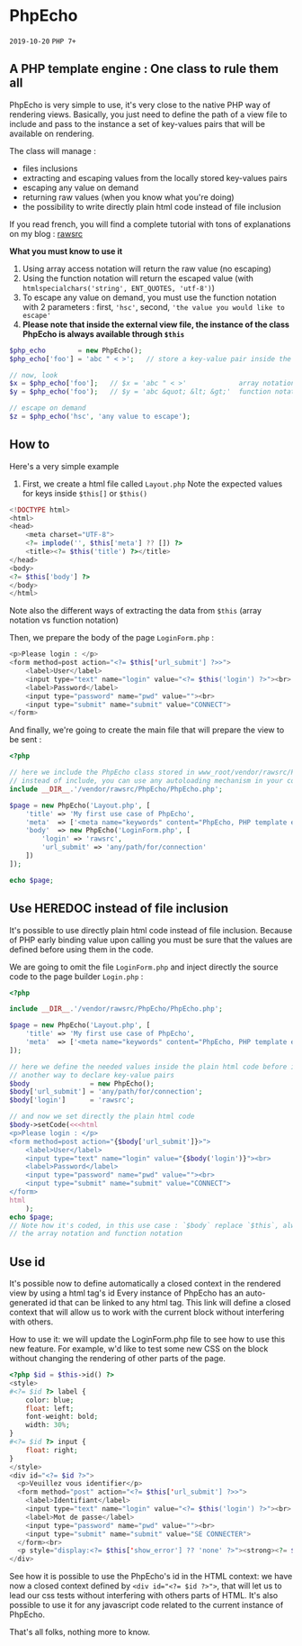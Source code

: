 # **PhpEcho**

`2019-10-20` `PHP 7+`

## **A PHP template engine : One class to rule them all**

PhpEcho is very simple to use, it's very close to the native PHP way of rendering views.
Basically, you just need to define the path of a view file to include and pass to the
instance a set of key-values pairs that will be available on rendering.

The class will manage :
* files inclusions
* extracting and escaping values from the locally stored key-values pairs
* escaping any value on demand
* returning raw values (when you know what you're doing)
* the possibility to write directly plain html code instead of file inclusion

If you read french, you will find a complete tutorial with tons of explanations on my blog : [rawsrc](https://www.developpez.net/forums/blogs/32058-rawsrc/b8215/phpecho-moteur-rendu-php-classe-gouverner/)
 
**What you must know to use it**
1. Using array access notation will return the raw value (no escaping)
2. Using the function notation will return the escaped value (with `htmlspecialchars('string', ENT_QUOTES, 'utf-8')`)
3. To escape any value on demand, you must use the function notation with 2 parameters :
first, `'hsc'`, second, `'the value you would like to escape'`
4. **Please note that inside the external view file, the instance of the class PhpEcho is always available through `$this`**

```php
$php_echo        = new PhpEcho();
$php_echo['foo'] = 'abc " < >';   // store a key-value pair inside the the instance

// now, look
$x = $php_echo['foo'];   // $x = 'abc " < >'             array notation, no escaping
$y = $php_echo('foo');   // $y = 'abc &quot; &lt; &gt;'  function notation, escaped value

// escape on demand
$z = $php_echo('hsc', 'any value to escape');
```

## **How to**
Here's a very simple example

1. First, we create a html file called `Layout.php`
Note the expected values for keys inside `$this[]` or `$this()`  
```php
<!DOCTYPE html>
<html>
<head>
    <meta charset="UTF-8">
    <?= implode('', $this['meta'] ?? []) ?>
    <title><?= $this('title') ?></title>
</head>
<body>
<?= $this['body'] ?>
</body>
</html>
```
Note also the different ways of extracting the data from `$this` (array notation vs function notation)

Then, we prepare the body of the page `LoginForm.php` :
```php
<p>Please login : </p>
<form method=post action="<?= $this['url_submit'] ?>>">
    <label>User</label>
    <input type="text" name="login" value="<?= $this('login') ?>"><br>
    <label>Password</label>
    <input type="password" name="pwd" value=""><br>
    <input type="submit" name="submit" value="CONNECT">
</form>
```
And finally, we're going to create the main file that will prepare the view to be sent :
```php
<?php

// here we include the PhpEcho class stored in www_root/vendor/rawsrc/PhpEcho
// instead of include, you can use any autoloading mechanism in your code
include __DIR__.'/vendor/rawsrc/PhpEcho/PhpEcho.php';

$page = new PhpEcho('Layout.php', [
    'title' => 'My first use case of PhpEcho',
    'meta'  => ['<meta name="keywords" content="PhpEcho, PHP template engine, easy to learn and use" />'],
    'body'  => new PhpEcho('LoginForm.php', [
        'login' => 'rawsrc',
        'url_submit' => 'any/path/for/connection'
    ])
]);

echo $page;
```

## **Use HEREDOC instead of file inclusion**

It's possible to use directly plain html code instead of file inclusion.
Because of PHP early binding value upon calling you must be sure that the values are defined before using them in the code.

We are going to omit the file `LoginForm.php` and inject directly the source code to the page builder `Login.php` : 
```php
<?php

include __DIR__.'/vendor/rawsrc/PhpEcho/PhpEcho.php';

$page = new PhpEcho('Layout.php', [
    'title' => 'My first use case of PhpEcho',
    'meta'  => ['<meta name="keywords" content="PhpEcho, PHP template engine, easy to learn and use" />']
]);

// here we define the needed values inside the plain html code before injecting them 
// another way to declare key-value pairs
$body               = new PhpEcho();
$body['url_submit'] = 'any/path/for/connection';
$body['login']      = 'rawsrc';

// and now we set directly the plain html code
$body->setCode(<<<html
<p>Please login : </p>
<form method=post action="{$body['url_submit']}>">
    <label>User</label>
    <input type="text" name="login" value="{$body('login')}"><br>
    <label>Password</label>
    <input type="password" name="pwd" value=""><br>
    <input type="submit" name="submit" value="CONNECT">
</form>
html
    );
echo $page;
// Note how it's coded, in this use case : `$body` replace `$this`, always the difference between 
// the array notation and function notation
```

## **Use id**

It's possible now to define automatically a closed context in the rendered view by using a html tag's id
Every instance of PhpEcho has an auto-generated id that can be linked to any html tag. This link will define a closed
context that will allow us to work with the current block without interfering with others.

How to use it: we will update the LoginForm.php file to see how to use this new feature.
For example, w'd like to test some new CSS on the block without changing the rendering of other parts of the page.
```php
<?php $id = $this->id() ?>
<style>
#<?= $id ?> label {
    color: blue;
    float: left;
    font-weight: bold;
    width: 30%;
}
#<?= $id ?> input {
    float: right;
}
</style>
<div id="<?= $id ?>">
  <p>Veuillez vous identifier</p>
  <form method="post" action="<?= $this['url_submit'] ?>>">
    <label>Identifiant</label>
    <input type="text" name="login" value="<?= $this('login') ?>"><br>
    <label>Mot de passe</label>
    <input type="password" name="pwd" value=""><br>
    <input type="submit" name="submit" value="SE CONNECTER">
  </form><br>
  <p style="display:<?= $this['show_error'] ?? 'none' ?>"><strong><?= $this('err_msg') ?></strong></p>
</div>
```
See how it is possible to use the PhpEcho's id in the HTML context: we have now a closed context defined by ```<div id="<?= $id ?>">```, that will let us to lead 
our css tests without interfering with others parts of HTML. It's also possible to use it for any javascript code related to the current instance of PhpEcho.

That's all folks, nothing more to know.